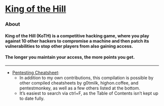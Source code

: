 # [King of the Hill](https://tryhackme.com/games/koth)
### About
#### King of the Hill (KoTH) is a competitive hacking game, where you play against 10 other hackers to compromise a machine and then patch its vulnerabilities to stop other players from also gaining access. 
#### The longer you maintain your access, the more points you get.

---

- [Pentesting Cheatsheet](https://hausec.com/pentesting-cheatsheet/): 
  - In addition to my own contributions, this compilation is possible by other compiled cheatsheets by g0tmilk, highon.coffee, and pentestmonkey, as well as a few others listed at the bottom. 
  - It’s easiest to search via ctrl+F, as the Table of Contents isn’t kept up to date fully.
